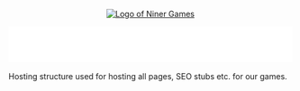 <!--suppress ALL -->

<p align="center">
    <a href="https://www.ninergames.com/" target="_blank">
        <img src="https://ninergames.com/Niner-Games-Logo-for-GitHub.png" alt="Logo of Niner Games" width="300" height="314">
    </a>
</p>

<p align="center">
    <img src="TITLE.svg" width="600" height="63" alt="Animated Title">
</p>

Hosting structure used for hosting all pages, SEO stubs etc. for our games.

